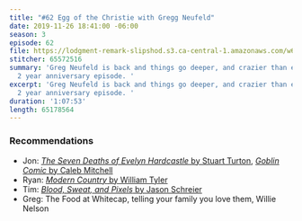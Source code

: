 ```yaml
---
title: "#62 Egg of the Christie with Gregg Neufeld"
date: 2019-11-26 18:41:00 -06:00
season: 3
episode: 62
file: https://lodgment-remark-slipshod.s3.ca-central-1.amazonaws.com/w62.mp3
stitcher: 65572516
summary: 'Greg Neufeld is back and things go deeper, and crazier than ever in this
  2 year anniversary episode. '
excerpt: 'Greg Neufeld is back and things go deeper, and crazier than ever in this
  2 year anniversary episode. '
duration: '1:07:53'
length: 65178564
---
```


### Recommendations
- Jon: [*The Seven Deaths of Evelyn Hardcastle* by Stuart Turton](https://www.goodreads.com/book/show/36337550-the-7-deaths-of-evelyn-hardcastle), [*Goblin Comic* by Caleb Mitchell](https://twitter.com/i/moments/1196438034222342144)
- Ryan: [*Modern Country* by William Tyler](https://open.spotify.com/album/0AlKGJjZriUhapXB3hyW6h?si=OGU154zuQeeFIJ6boRu4WQ)
- Tim: [*Blood, Sweat, and Pixels* by Jason Schreier](https://www.amazon.ca/Blood-Sweat-Pixels-Triumphant-Turbulent-ebook/dp/B01NAKSWW1)
- Greg: The Food at Whitecap, telling your family you love them, Willie Nelson